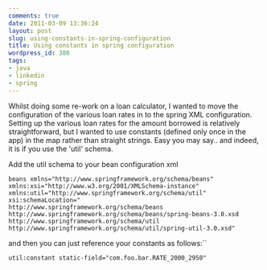 ```yaml
---
comments: true
date: 2011-03-09 13:36:24
layout: post
slug: using-constants-in-spring-configuration
title: Using constants in spring configuration
wordpress_id: 380
tags:
- java
- linkedin
- spring
---
```


Whilst doing some re-work on a loan calculator, I wanted to move the configuration of the various loan rates in to the spring XML configuration. Setting up the various loan rates for the amount borrowed is relatively straightforward, but I wanted to use constants (defined only once in the app) in the map rather than straight strings. Easy you may say.. and indeed, it is if you use the 'util' schema.

Add the util schema to your bean configuration xml


    
    
    beans xmlns="http://www.springframework.org/schema/beans"
    xmlns:xsi="http://www.w3.org/2001/XMLSchema-instance"
    xmlns:util="http://www.springframework.org/schema/util"
    xsi:schemaLocation="
    http://www.springframework.org/schema/beans
    http://www.springframework.org/schema/beans/spring-beans-3.0.xsd
    http://www.springframework.org/schema/util
    http://www.springframework.org/schema/util/spring-util-3.0.xsd"
    



and then you can just reference your constants as follows:``


    
    
    util:constant static-field="com.foo.bar.RATE_2000_2950"
    
